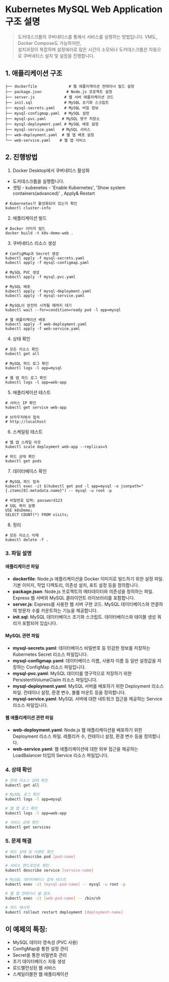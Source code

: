 # Kubernetes MySQL Web Application 구조 설명
> 도커데스크톱의 쿠버네티스를 통해서 서비스를 실행하는 방법입니다. VM도, Docker Compose도 가능하지만,\
 설치과정이 복잡하며 설정에러로 많은 시간이 소모되나 도커데스크톱은 자동으로 쿠버네티스 설치 및 설정을 진행합니다.
 
## 1. 애플리케이션 구조
```plaintext
├── dockerfile              # 웹 애플리케이션 컨테이너 빌드 설정
├── package.json           # Node.js 프로젝트 설정
├── server.js             # 웹 서버 애플리케이션 코드
├── init.sql              # MySQL 초기화 스크립트
├── mysql-secrets.yaml    # MySQL 비밀 정보
├── mysql-configmap.yaml  # MySQL 설정
├── mysql-pvc.yaml       # MySQL 영구 저장소
├── mysql-deployment.yaml # MySQL 배포 설정
├── mysql-service.yaml   # MySQL 서비스
├── web-deployment.yaml  # 웹 앱 배포 설정
└── web-service.yaml    # 웹 앱 서비스
```
## 2. 진행방법

1. Docker Desktop에서 쿠버네티스 활성화
- 도커데스크톱을 실행합니다.
- 셋팅 - kubenetes - 'Enable Kubernetes', 'Show system containers(advanced)' , Apply& Restart

```bashCopy
# Kubernetes가 활성화되어 있는지 확인
kubectl cluster-info
```


2. 애플리케이션 빌드

```bashCopy
# Docker 이미지 빌드
docker build -t k8s-demo-web .
```

3. 쿠버네티스 리소스 생성

```bashCopy
# ConfigMap과 Secret 생성
kubectl apply -f mysql-secrets.yaml
kubectl apply -f mysql-configmap.yaml

# MySQL PVC 생성
kubectl apply -f mysql-pvc.yaml

# MySQL 배포
kubectl apply -f mysql-deployment.yaml
kubectl apply -f mysql-service.yaml

# MySQL이 완전히 시작될 때까지 대기
kubectl wait --for=condition=ready pod -l app=mysql

# 웹 애플리케이션 배포
kubectl apply -f web-deployment.yaml
kubectl apply -f web-service.yaml
```

4. 상태 확인
```bashCopy
# 모든 리소스 확인
kubectl get all

# MySQL 파드 로그 확인
kubectl logs -l app=mysql

# 웹 앱 파드 로그 확인
kubectl logs -l app=web-app
```

5. 애플리케이션 테스트

```bashCopy
# 서비스 IP 확인
kubectl get service web-app

# 브라우저에서 접속
# http://localhost
```

6. 스케일링 테스트
```bashCopy
# 웹 앱 스케일 아웃
kubectl scale deployment web-app --replicas=5

# 파드 상태 확인
kubectl get pods
```

7. 데이터베이스 확인

```bashCopy
# MySQL 파드 접속
kubectl exec -it $(kubectl get pod -l app=mysql -o jsonpath="{.items[0].metadata.name}") -- mysql -u root -p

# 비밀번호 입력: password123
# SQL 쿼리 실행
USE k8sDemo;
SELECT COUNT(*) FROM visits;
```

8. 정리
```bashCopy
# 모든 리소스 삭제
kubectl delete -f .
```


### 3. 파일 설명

#### 애플리케이션 파일
- **dockerfile**: Node.js 애플리케이션을 Docker 이미지로 빌드하기 위한 설정 파일. 기본 이미지, 작업 디렉토리, 의존성 설치, 포트 설정 등을 정의합니다.
- **package.json**: Node.js 프로젝트의 메타데이터와 의존성을 정의하는 파일. Express 웹 서버와 MySQL 클라이언트 라이브러리를 포함합니다.
- **server.js**: Express를 사용한 웹 서버 구현 코드. MySQL 데이터베이스와 연결하여 방문자 수를 카운트하는 기능을 제공합니다.
- **init.sql**: MySQL 데이터베이스 초기화 스크립트. 데이터베이스와 테이블 생성 쿼리가 포함되어 있습니다.

#### MySQL 관련 파일
- **mysql-secrets.yaml**: 데이터베이스 비밀번호 등 민감한 정보를 저장하는 Kubernetes Secret 리소스 파일입니다.
- **mysql-configmap.yaml**: 데이터베이스 이름, 사용자 이름 등 일반 설정값을 저장하는 ConfigMap 리소스 파일입니다.
- **mysql-pvc.yaml**: MySQL 데이터를 영구적으로 저장하기 위한 PersistentVolumeClaim 리소스 파일입니다.
- **mysql-deployment.yaml**: MySQL 서버를 배포하기 위한 Deployment 리소스 파일. 컨테이너 설정, 환경 변수, 볼륨 마운트 등을 정의합니다.
- **mysql-service.yaml**: MySQL 서버에 대한 네트워크 접근을 제공하는 Service 리소스 파일입니다.

#### 웹 애플리케이션 관련 파일
- **web-deployment.yaml**: Node.js 웹 애플리케이션을 배포하기 위한 Deployment 리소스 파일. 레플리카 수, 컨테이너 설정, 환경 변수 등을 정의합니다.
- **web-service.yaml**: 웹 애플리케이션에 대한 외부 접근을 제공하는 LoadBalancer 타입의 Service 리소스 파일입니다.

### 4. 상태 확인
```bash
# 전체 리소스 상태 확인
kubectl get all

# MySQL 로그 확인
kubectl logs -l app=mysql

# 웹 앱 로그 확인
kubectl logs -l app=web-app

# 서비스 상태 확인
kubectl get services
```

### 5. 문제 해결
```bash
# 파드 상태 및 이벤트 확인
kubectl describe pod [pod-name]

# 서비스 엔드포인트 확인
kubectl describe service [service-name]

# MySQL 데이터베이스 접속 테스트
kubectl exec -it [mysql-pod-name] -- mysql -u root -p

# 웹 앱 컨테이너 쉘 접속
kubectl exec -it [web-pod-name] -- /bin/sh

# 파드 재시작
kubectl rollout restart deployment [deployment-name]
```

## 이 예제의 특징:

- MySQL 데이터 영속성 (PVC 사용)
- ConfigMap을 통한 설정 관리
- Secret을 통한 비밀번호 관리
- 초기 데이터베이스 자동 생성
- 로드밸런싱된 웹 서비스
- 스케일러블한 웹 애플리케이션